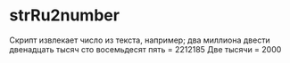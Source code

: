 # strRu2number
Скрипт извлекает число из текста,  например; два миллиона двести двенадцать тысяч сто восемьдесят пять = 2212185 Две тысячи = 2000
